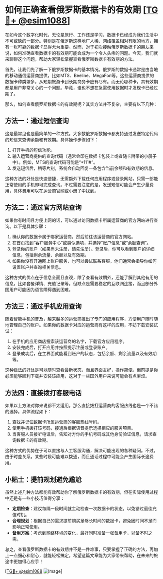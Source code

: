 # 如何正确查看俄罗斯数据卡的有效期 [[TG💪+ @esim1088](https://t.me/s/esim1088)]

在如今这个数字化时代，无论是旅行、工作还是学习，数据卡已经成为我们生活中不可或缺的一部分。特别是在俄罗斯这样地广人稀、网络覆盖相对有限的地方，拥有一张可靠的数据卡显得尤为重要。然而，对于初次接触俄罗斯数据卡的朋友来说，如何准确查看数据卡的有效期可能会成为一个令人头疼的问题。今天，我们就来聊聊这个问题，帮助大家轻松掌握查看俄罗斯数据卡有效期的方法。

首先，让我们先了解一下俄罗斯数据卡的基本情况。俄罗斯的数据卡通常是由当地的移动通信运营商提供，比如MTS、Beeline、MegaFon等。这些运营商提供的数据卡种类繁多，从短期旅游卡到长期商务卡应有尽有。而无论哪种卡，其有效期都是用户非常关心的一个问题。毕竟，谁也不想在急需使用数据时才发现卡已经过期了。

那么，如何查看俄罗斯数据卡的有效期呢？其实方法并不复杂，主要有以下几种：

## 方法一：通过短信查询

这是最常见也是最简单的一种方式。大多数俄罗斯数据卡都支持通过发送特定代码的短信来查询余额和有效期。具体操作步骤如下：

1. 打开手机的短信功能。
2. 输入运营商提供的查询代码（通常会印在数据卡包装上或者随卡附带的小册子中）。例如，MTS的查询代码可能是“*111#”。
3. 发送短信后，稍等片刻，系统会自动回复一条包含当前余额和有效期的信息。

这种方法的好处是快速便捷，无需额外下载任何应用程序或登录网站，只需一部能正常使用的手机即可完成查询。不过需要注意的是，发送短信可能会产生少量费用，具体费用可以在运营商官网或小册子中找到。

## 方法二：通过官方网站查询

如果你有时间且方便上网的话，可以通过访问数据卡所属运营商的官方网站进行查询。以下是具体步骤：

1. 确认你的数据卡属于哪家运营商，然后前往该运营商的官方网站。
2. 在首页找到“客户服务中心”或类似选项，并选择“账户信息”或“余额查询”。
3. 登录你的账户（如果尚未注册，请先注册）。登录后，你可以看到账户的详细信息，包括剩余流量、余额以及有效期。
4. 如果你没有开通网上账户服务，也可以尝试联系客服，他们通常会指导你如何设置账户并查询相关信息。

这种方式的优点在于信息全面且直观，除了查看有效期外，还能了解到其他有用的信息，比如套餐详情、充值记录等。但缺点是需要稳定的互联网连接，而且部分外国用户可能因为语言障碍遇到困难。

## 方法三：通过手机应用查询

随着智能手机的普及，越来越多的运营商推出了专门的应用程序，方便用户随时随地管理自己的账户。如果你的数据卡对应的运营商有这样的应用，不妨下载安装试试：

1. 在手机的应用商店搜索该运营商的名字，下载官方应用程序。
2. 安装完成后，打开应用并按照提示注册或登录账户。
3. 登录成功后，在主界面就能看到账户的状态，包括余额、剩余流量以及有效期等。

这种做法的好处是可以随时查看最新状态，而且界面友好，操作简便。但前提是你必须能够顺利下载并安装该应用，这对于一些国外用户来说可能会有点麻烦。

## 方法四：直接拨打客服电话

如果以上方法对你来说都不太适用，那么直接拨打运营商的客服热线也是一个不错的选择。具体流程如下：

1. 查找并记住数据卡所属运营商的客服热线号码。
2. 使用手机拨打该号码，接通后根据语音提示选择相应的服务项目。
3. 当客服人员接听电话后，告知对方你的手机号码或其他身份验证信息，请求查询数据卡的有效期。

这种方式的优势在于可以直接与人工客服沟通，解决可能出现的各种疑问。不过，由于时差关系，某些时段可能难以拨通，而且通话过程中可能会产生国际长途费用。

## 小贴士：提前规划避免尴尬

虽然上述几种方法都能有效帮助你了解俄罗斯数据卡的有效期，但在实际使用过程中还是有一些小技巧值得分享：

- **定期检查**：建议每隔一段时间就主动检查一次数据卡的状态，以免错过最佳充值时机。
- **合理规划**：根据自己的需求提前购买足够长时间的数据卡，避免因时间不足而影响正常使用。
- **备用方案**：考虑到网络环境的变化，最好同时准备一张备用卡，以备不时之需。

总之，查看俄罗斯数据卡的有效期并不是一件难事，只要掌握了正确的方法，再加上一点细心和耐心，就能轻松搞定。希望这篇文章能为大家带来帮助，在未来的旅途中更加得心应手！

[[TG💪+ @esim1088](https://t.me/s/esim1088) ![Image](https://i.postimg.cc/4NQfJmqS/Snipaste-2025-05-13-00-14-12.png)]